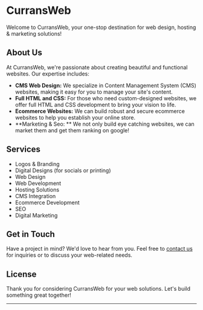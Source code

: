 # CurransWeb
Welcome to CurransWeb, your one-stop destination for web design, hosting & marketing solutions!

## About Us
At CurransWeb, we're passionate about creating beautiful and functional websites. Our expertise includes:

- **CMS Web Design:** We specialize in Content Management System (CMS) websites, making it easy for you to manage your site's content.
- **Full HTML and CSS:** For those who need custom-designed websites, we offer full HTML and CSS development to bring your vision to life.
- **Ecommerce Websites:** We can build robust and secure ecommerce websites to help you establish your online store.
- **Marketing & Seo: ** We not only build eye catching websites, we can market them and get them ranking on google!

## Services

- Logos & Branding
- Digital Designs (for socials or printing)
- Web Design
- Web Development
- Hosting Solutions
- CMS Integration
- Ecommerce Development
- SEO
- Digital Marketing

## Get in Touch

Have a project in mind? We'd love to hear from you. Feel free to [contact us](mailto:info@curransweb.co.uk) for inquiries or to discuss your web-related needs.

## License
Thank you for considering CurransWeb for your web solutions. Let's build something great together!

---
